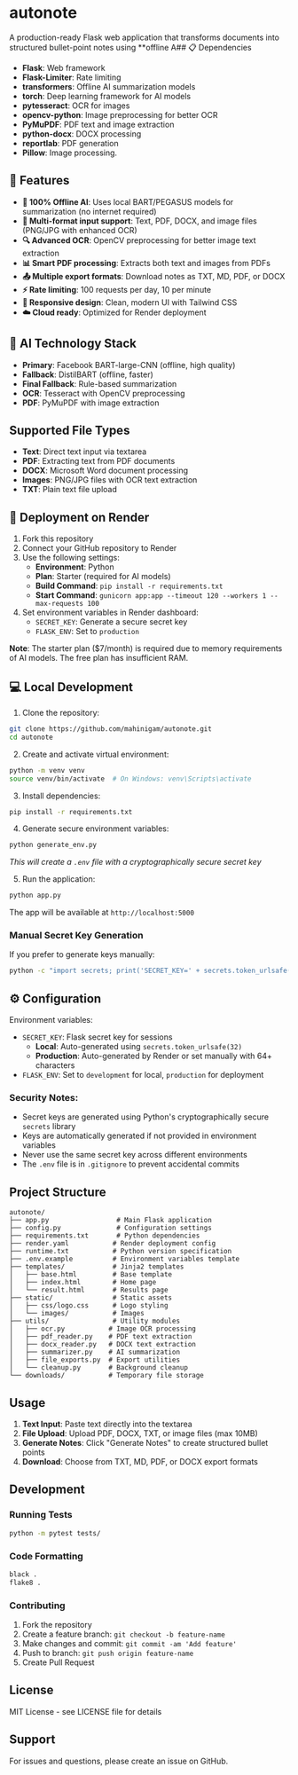 # autonote

A production-ready Flask web application that transforms documents into structured bullet-point notes using **offline A## 📋 Dependencies

- **Flask**: Web framework
- **Flask-Limiter**: Rate limiting
- **transformers**: Offline AI summarization models
- **torch**: Deep learning framework for AI models
- **pytesseract**: OCR for images
- **opencv-python**: Image preprocessing for better OCR
- **PyMuPDF**: PDF text and image extraction
- **python-docx**: DOCX processing
- **reportlab**: PDF generation
- **Pillow**: Image processing.

## 🚀 Features

- **🤖 100% Offline AI**: Uses local BART/PEGASUS models for summarization (no internet required)
- **📄 Multi-format input support**: Text, PDF, DOCX, and image files (PNG/JPG with enhanced OCR)
- **🔍 Advanced OCR**: OpenCV preprocessing for better image text extraction
- **📊 Smart PDF processing**: Extracts both text and images from PDFs
- **📤 Multiple export formats**: Download notes as TXT, MD, PDF, or DOCX
- **⚡ Rate limiting**: 100 requests per day, 10 per minute
- **🎨 Responsive design**: Clean, modern UI with Tailwind CSS
- **☁️ Cloud ready**: Optimized for Render deployment

## 🔧 AI Technology Stack

- **Primary**: Facebook BART-large-CNN (offline, high quality)
- **Fallback**: DistilBART (offline, faster)
- **Final Fallback**: Rule-based summarization
- **OCR**: Tesseract with OpenCV preprocessing
- **PDF**: PyMuPDF with image extraction

## Supported File Types

- **Text**: Direct text input via textarea
- **PDF**: Extracting text from PDF documents
- **DOCX**: Microsoft Word document processing
- **Images**: PNG/JPG files with OCR text extraction
- **TXT**: Plain text file upload

## 🚀 Deployment on Render

1. Fork this repository
2. Connect your GitHub repository to Render
3. Use the following settings:
   - **Environment**: Python
   - **Plan**: Starter (required for AI models)
   - **Build Command**: `pip install -r requirements.txt`
   - **Start Command**: `gunicorn app:app --timeout 120 --workers 1 --max-requests 100`
4. Set environment variables in Render dashboard:
   - `SECRET_KEY`: Generate a secure secret key
   - `FLASK_ENV`: Set to `production`

**Note**: The starter plan ($7/month) is required due to memory requirements of AI models. The free plan has insufficient RAM.

## 💻 Local Development

1. Clone the repository:
```bash
git clone https://github.com/mahinigam/autonote.git
cd autonote
```

2. Create and activate virtual environment:
```bash
python -m venv venv
source venv/bin/activate  # On Windows: venv\Scripts\activate
```

3. Install dependencies:
```bash
pip install -r requirements.txt
```

4. Generate secure environment variables:
```bash
python generate_env.py
```
*This will create a `.env` file with a cryptographically secure secret key*

5. Run the application:
```bash
python app.py
```

The app will be available at `http://localhost:5000`

### Manual Secret Key Generation
If you prefer to generate keys manually:
```bash
python -c "import secrets; print('SECRET_KEY=' + secrets.token_urlsafe(32))"
```

## ⚙️ Configuration

Environment variables:

- `SECRET_KEY`: Flask secret key for sessions
  - **Local**: Auto-generated using `secrets.token_urlsafe(32)`
  - **Production**: Auto-generated by Render or set manually with 64+ characters
- `FLASK_ENV`: Set to `development` for local, `production` for deployment  

### Security Notes:
- Secret keys are generated using Python's cryptographically secure `secrets` library
- Keys are automatically generated if not provided in environment variables
- Never use the same secret key across different environments
- The `.env` file is in `.gitignore` to prevent accidental commits

## Project Structure

```
autonote/
├── app.py                 # Main Flask application
├── config.py              # Configuration settings
├── requirements.txt       # Python dependencies
├── render.yaml           # Render deployment config
├── runtime.txt           # Python version specification
├── .env.example          # Environment variables template
├── templates/            # Jinja2 templates
│   ├── base.html         # Base template
│   ├── index.html        # Home page
│   └── result.html       # Results page
├── static/               # Static assets
│   ├── css/logo.css      # Logo styling
│   └── images/           # Images
├── utils/                # Utility modules
│   ├── ocr.py           # Image OCR processing
│   ├── pdf_reader.py    # PDF text extraction
│   ├── docx_reader.py   # DOCX text extraction
│   ├── summarizer.py    # AI summarization
│   ├── file_exports.py  # Export utilities
│   └── cleanup.py       # Background cleanup
└── downloads/           # Temporary file storage
```

## Usage

1. **Text Input**: Paste text directly into the textarea
2. **File Upload**: Upload PDF, DOCX, TXT, or image files (max 10MB)
3. **Generate Notes**: Click "Generate Notes" to create structured bullet points
4. **Download**: Choose from TXT, MD, PDF, or DOCX export formats

## Development

### Running Tests

```bash
python -m pytest tests/
```

### Code Formatting

```bash
black .
flake8 .
```

### Contributing

1. Fork the repository
2. Create a feature branch: `git checkout -b feature-name`
3. Make changes and commit: `git commit -am 'Add feature'`
4. Push to branch: `git push origin feature-name`
5. Create Pull Request

## License

MIT License - see LICENSE file for details

## Support

For issues and questions, please create an issue on GitHub.
